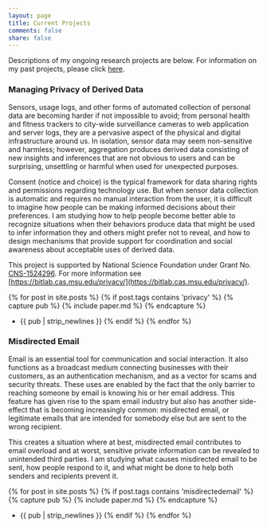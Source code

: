 ```yaml
---
layout: page
title: Current Projects
comments: false
share: false
---
```


Descriptions of my ongoing research projects are below. For information on my past projects, please click [here](/past_projects).

### Managing Privacy of Derived Data
Sensors, usage logs, and other forms of automated collection of personal data are becoming harder if not impossible to avoid; from personal health and fitness trackers to city-wide surveillance cameras to web application and server logs, they are a pervasive aspect of the physical and digital infrastructure around us. In isolation, sensor data may seem non-sensitive and harmless; however, aggregation produces derived data consisting of new insights and inferences that are not obvious to users and can be surprising, unsettling or harmful when used for unexpected purposes.

Consent (notice and choice) is the typical framework for data sharing rights and permissions regarding technology use. But when sensor data collection is automatic and requires no manual interaction from the user, it is difficult to imagine how people can be making informed decisions about their preferences. I am studying how to help people become better able to recognize situations when their behaviors produce data that might be used to infer information they and others might prefer not to reveal, and how to design mechanisms that provide support for coordination and social awareness about acceptable uses of derived data.

This project is supported by National Science Foundation under Grant No. [CNS-1524296](http://www.nsf.gov/awardsearch/showAward?AWD_ID=1524296). For more information see [https://bitlab.cas.msu.edu/privacy/](https://bitlab.cas.msu.edu/privacy/).

{% for post in site.posts %}
{% if post.tags contains 'privacy' %}
{% capture pub %}
{% include paper.md %}
{% endcapture %}
* {{ pub | strip_newlines }}
{% endif %}
{% endfor %}


### Misdirected Email
Email is an essential tool for communication and social interaction. It also functions as a broadcast medium connecting businesses with their customers, as an authentication mechanism, and as a vector for scams and security threats. These uses are enabled by the fact that the only barrier to reaching someone by email is knowing his or her email address. This feature has given rise to the spam email industry but also has another side-effect that is becoming increasingly common: misdirected email, or legitimate emails that are intended for somebody else but are sent to the wrong recipient. 

This creates a situation where at best, misdirected email contributes to email overload and at worst, sensitive private information can be revealed to unintended third parties. I am studying what causes misdirected email to be sent, how people respond to it, and what might be done to help both senders and recipients prevent it.


{% for post in site.posts %}
{% if post.tags contains 'misdirectedemail' %}
{% capture pub %}
{% include paper.md %}
{% endcapture %}
* {{ pub | strip_newlines }}
{% endif %}
{% endfor %}






